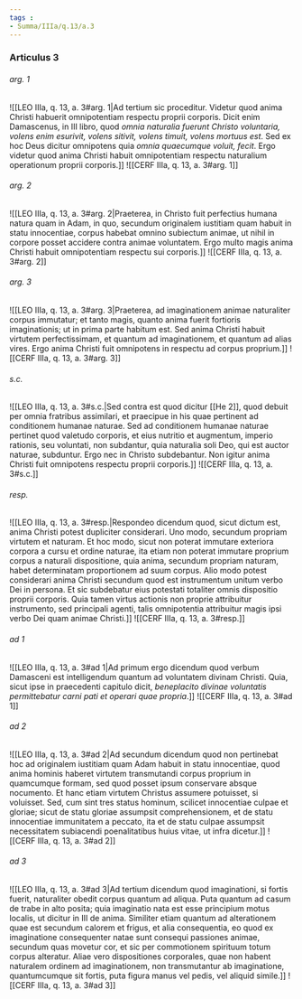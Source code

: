 ```yaml
---
tags : 
- Summa/IIIa/q.13/a.3
---
```


### Articulus 3

###### arg. 1
![[LEO IIIa, q. 13, a. 3#arg. 1|Ad tertium sic proceditur. Videtur quod anima Christi habuerit omnipotentiam respectu proprii corporis. Dicit enim Damascenus, in III libro, quod *omnia naturalia fuerunt Christo voluntaria, volens enim esurivit, volens sitivit, volens timuit, volens mortuus est*. Sed ex hoc Deus dicitur omnipotens quia *omnia quaecumque voluit, fecit*. Ergo videtur quod anima Christi habuit omnipotentiam respectu naturalium operationum proprii corporis.]]
![[CERF IIIa, q. 13, a. 3#arg. 1]]

###### arg. 2
![[LEO IIIa, q. 13, a. 3#arg. 2|Praeterea, in Christo fuit perfectius humana natura quam in Adam, in quo, secundum originalem iustitiam quam habuit in statu innocentiae, corpus habebat omnino subiectum animae, ut nihil in corpore posset accidere contra animae voluntatem. Ergo multo magis anima Christi habuit omnipotentiam respectu sui corporis.]]
![[CERF IIIa, q. 13, a. 3#arg. 2]]

###### arg. 3
![[LEO IIIa, q. 13, a. 3#arg. 3|Praeterea, ad imaginationem animae naturaliter corpus immutatur; et tanto magis, quanto anima fuerit fortioris imaginationis; ut in prima parte habitum est. Sed anima Christi habuit virtutem perfectissimam, et quantum ad imaginationem, et quantum ad alias vires. Ergo anima Christi fuit omnipotens in respectu ad corpus proprium.]]
![[CERF IIIa, q. 13, a. 3#arg. 3]]

###### s.c.
![[LEO IIIa, q. 13, a. 3#s.c.|Sed contra est quod dicitur [[He 2]], quod debuit per omnia fratribus assimilari, et praecipue in his quae pertinent ad conditionem humanae naturae. Sed ad conditionem humanae naturae pertinet quod valetudo corporis, et eius nutritio et augmentum, imperio rationis, seu voluntati, non subdantur, quia naturalia soli Deo, qui est auctor naturae, subduntur. Ergo nec in Christo subdebantur. Non igitur anima Christi fuit omnipotens respectu proprii corporis.]]
![[CERF IIIa, q. 13, a. 3#s.c.]]

###### resp.
![[LEO IIIa, q. 13, a. 3#resp.|Respondeo dicendum quod, sicut dictum est, anima Christi potest dupliciter considerari. Uno modo, secundum propriam virtutem et naturam. Et hoc modo, sicut non poterat immutare exteriora corpora a cursu et ordine naturae, ita etiam non poterat immutare proprium corpus a naturali dispositione, quia anima, secundum propriam naturam, habet determinatam proportionem ad suum corpus. Alio modo potest considerari anima Christi secundum quod est instrumentum unitum verbo Dei in persona. Et sic subdebatur eius potestati totaliter omnis dispositio proprii corporis. Quia tamen virtus actionis non proprie attribuitur instrumento, sed principali agenti, talis omnipotentia attribuitur magis ipsi verbo Dei quam animae Christi.]]
![[CERF IIIa, q. 13, a. 3#resp.]]

###### ad 1
![[LEO IIIa, q. 13, a. 3#ad 1|Ad primum ergo dicendum quod verbum Damasceni est intelligendum quantum ad voluntatem divinam Christi. Quia, sicut ipse in praecedenti capitulo dicit, *beneplacito divinae voluntatis permittebatur carni pati et operari quae propria*.]]
![[CERF IIIa, q. 13, a. 3#ad 1]]

###### ad 2
![[LEO IIIa, q. 13, a. 3#ad 2|Ad secundum dicendum quod non pertinebat hoc ad originalem iustitiam quam Adam habuit in statu innocentiae, quod anima hominis haberet virtutem transmutandi corpus proprium in quamcumque formam, sed quod posset ipsum conservare absque nocumento. Et hanc etiam virtutem Christus assumere potuisset, si voluisset. Sed, cum sint tres status hominum, scilicet innocentiae culpae et gloriae; sicut de statu gloriae assumpsit comprehensionem, et de statu innocentiae immunitatem a peccato, ita et de statu culpae assumpsit necessitatem subiacendi poenalitatibus huius vitae, ut infra dicetur.]]
![[CERF IIIa, q. 13, a. 3#ad 2]]

###### ad 3
![[LEO IIIa, q. 13, a. 3#ad 3|Ad tertium dicendum quod imaginationi, si fortis fuerit, naturaliter obedit corpus quantum ad aliqua. Puta quantum ad casum de trabe in alto posita; quia imaginatio nata est esse principium motus localis, ut dicitur in III de anima. Similiter etiam quantum ad alterationem quae est secundum calorem et frigus, et alia consequentia, eo quod ex imaginatione consequenter natae sunt consequi passiones animae, secundum quas movetur cor, et sic per commotionem spirituum totum corpus alteratur. Aliae vero dispositiones corporales, quae non habent naturalem ordinem ad imaginationem, non transmutantur ab imaginatione, quantumcumque sit fortis, puta figura manus vel pedis, vel aliquid simile.]]
![[CERF IIIa, q. 13, a. 3#ad 3]]

